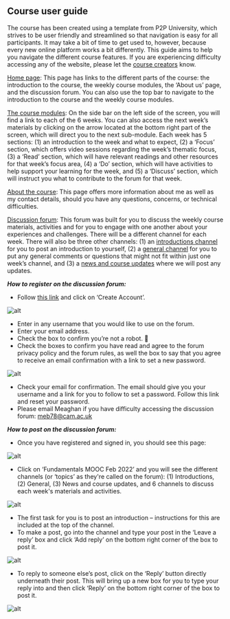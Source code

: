 ## Course user guide

The course has been created using a template from P2P University, which strives to be user friendly and streamlined so that navigation is easy for all participants. It may take a bit of time to get used to, however, because every new online platform works a bit differently. This guide aims to help you navigate the different course features. If you are experiencing difficulty accessing any of the website, please let the [course creators](https://mbrugha.github.io/fundamentals-of-ed-dialogue/about-us/) know.

[Home page](https://mbrugha.github.io/fundamentals-of-ed-dialogue/): This page has links to the different parts of the course: the introduction to the course, the weekly course modules, the ‘About us’ page, and the discussion forum. You can also use the top bar to navigate to the introduction to the course and the weekly course modules.

[The course modules](https://mbrugha.github.io/fundamentals-of-ed-dialogue/modules/the%20course%20modules/wk-1/): On the side bar on the left side of the screen, you will find a link to each of the 6 weeks. You can also access the next week’s materials by clicking on the arrow located at the bottom right part of the screen, which will direct you to the next sub-module. Each week has 5 sections: (1) an introduction to the week and what to expect, (2) a ‘Focus’ section, which offers video sessions regarding the week’s thematic focus, (3) a ‘Read’ section, which will have relevant readings and other resources for that week’s focus area, (4) a ‘Do’ section, which will have activities to help support your learning for the week, and (5) a ‘Discuss’ section, which will instruct you what to contribute to the forum for that week.

[About the course](https://mbrugha.github.io/fundamentals-of-ed-dialogue/about/): This page offers more information about me as well as my contact details, should you have any questions, concerns, or technical difficulties.

[Discussion forum](https://www.edudialogue.org/forum/fundamentals-mooc/): This forum was built for you to discuss the weekly course materials, activities and for you to engage with one another about your experiences and challenges. There will be a different channel for each week. There will also be three other channels: (1) an [introductions channel](https://www.edudialogue.org/forum/fundamentals-mooc/introductions-5/) for you to post an introduction to yourself, (2) a [general channel](https://www.edudialogue.org/forum/fundamentals-mooc/general-6/#post-314) for you to put any general comments or questions that might not fit within just one week’s channel, and (3) a [news and course updates](https://www.edudialogue.org/forum/fundamentals-mooc/news-and-course-updates-2/#post-315) where we will post any updates.


**_How to register on the discussion forum:_**

* Follow [this link](https://www.edudialogue.org/forum/) and click on ‘Create Account’.

![alt](https://mbrugha.github.io/course-in-a-box/img/mooc_screenshot1.png)

* Enter in any username that you would like to use on the forum.
* Enter your email address.
* Check the box to confirm you’re not a robot. 🤖
* Check the boxes to confirm you have read and agree to the forum privacy policy and the forum rules, as well the box to say that you agree to receive an email confirmation with a link to set a new password.

![alt](https://mbrugha.github.io/course-in-a-box/img/mooc_screenshot2.png)

* Check your email for confirmation. The email should give you your username and a link for you to follow to set a password. Follow this link and reset your password.
* Please email Meaghan if you have difficulty accessing the discussion forum: meb78@cam.ac.uk

 
**_How to post on the discussion forum:_**

* Once you have registered and signed in, you should see this page:

![alt](https://mbrugha.github.io/course-in-a-box/img/mooc_screenshot3.png)

* Click on ‘Fundamentals MOOC Feb 2022’ and you will see the different channels (or ‘topics’ as they're called on the forum): (1) Introductions, (2) General, (3) News and course updates, and 6 channels to discuss each week's materials and activities.

![alt](https://mbrugha.github.io/course-in-a-box/img/mooc_screenshot4.png)

* The first task for you is to post an introduction – instructions for this are included at the top of the channel.
* To make a post, go into the channel and type your post in the ‘Leave a reply’ box and click ‘Add reply’ on the bottom right corner of the box to post it.

![alt](https://mbrugha.github.io/course-in-a-box/img/mooc_screenshot5.png)

* To reply to someone else’s post, click on the ‘Reply’ button directly underneath their post. This will bring up a new box for you to type your reply into and then click ‘Reply’ on the bottom right corner of the box to post it.

![alt](https://mbrugha.github.io/course-in-a-box/img/mooc_screenshot6.png)
